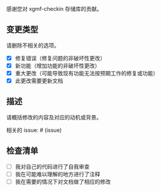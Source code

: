 感谢您对 xgmf-checkin 存储库的贡献。

## 变更类型

请删除不相关的选项。

- [x] 修复错误（修复问题的非破坏性更改）
- [x] 新功能（增加功能的非破坏性更改）
- [x] 重大更改（可能导致现有功能无法按预期工作的修复或功能）
- [x] 此更改需要更新文档

## 描述

请概括修改的内容及对应的动机或背景。

相关的 issue: # (issue)

## 检查清单

- [ ] 我对自己的代码进行了自我审查
- [ ] 我在可能难以理解的地方进行了注释
- [ ] 我在需要的情况下对文档做了相应的修改